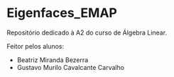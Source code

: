 # Eigenfaces_EMAP
Repositório dedicado à A2 do curso de Álgebra Linear.

Feitor pelos alunos:
- Beatriz Miranda Bezerra
- Gustavo Murilo Cavalcante Carvalho
